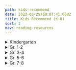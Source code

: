 ```yaml
---
path: kids-recommend
date: 2023-03-29T18:07:41.008Z
title: Kids Recommend (K-8)
sort: 2
nav: reading-resources
---
```

<details>
<summary>
    Kindergarten
</summary>

Ahlberg, Allan  *Each Peach, Pear, Plum*

Anthony, Steve   *Please, Mr. Panda*

Bang, Molly    *When Sophie Gets Angry*

Barrett, Judi    *Cloudy with a Chance of Meatballs*

Bedard, Michael   *Sitting Ducks*

Brett, Jan    *Annie and the Wild Animals, Mossy,*

*The Three Snow Bears, Hedgie’s Surprise, The Hat,*

*The Mitten, Fritz and the Beautiful Horses,* and *Honey, Honey, Lion*

Brown, Margaret Wise   *Big Red Barn, The Moon Shines Down, The Sailor Dog, The Fish with Deep Sea Smile, The Bad Little Good Little Pig*, and *The Noon Balloon*

Carle, Eric    *The Mixed-Up Chameleon, The Secret Birthday Message, The Tiny Seed, The Very Hungry Caterpillar, The Very Busy Spider, The Greedy Python, Pancakes, Pancakes, The Very Quiet Cricket,* and *A House for Hermit Crab*

Carlson, Nancy  *A Visit to Grandma’s*

Crews, Donald    *School Bus, Ten Black Dots, Truck*, and any of his other titles

Cronin, Doreen    *Click, Clack, Moo … Cows That Type*, *Dooby Dooby Moo*, *Click, Clack, Peep!*, *Smick!,* and *Giggle, Giggle, Quack*

Davis, Jacky and David Soman  *Ladybug Girl, Ladybug Girl and Bumblebee Boy*, and *Ladybug Girl Makes Friends*

De Beer, Hans    *Little Polar Bear*

Dewdney, Anna   *Llama Llama Red Pajama*

Eastman, P.D.   *Go, Dog, Go!*

Elhert, Lois    *Feathers for Lunch, Nuts to You, Pie in the Sky, Snowballs,* *Top Cat, Wag a Tail*, and *Waiting for Wings*

Emberley, Ed    *Go Away, Big Green Monster!*

Falconer, Ian    *Olivia*

Ferry, Beth and Tom Lichtenheld   *Stick and Stone*

Fleming, Denise    *Time to Sleep*

Fox, Mem    *Boo to a Goose, Feathers and Fools, Harriet, You Drive Me Wild,* *Hattie and the Fox, Koala Lou, The Magic Hat, Night Noises, Shoes from Grandpa, Time for Bed, Tough Boris, Guess Who, Waiting,* and *Wilfrid Gordon McDonald Partridge*

Gassman, Julie    *Do Not Bring Your Dragon to the Library*

Geist, Ken   *The Three Little Fish and the Big Bad Shark*

Gordon, David    *The Three Little Rigs*

Gormley, Greg    *Pick Me!*

Gustafson, Scott  *Alphabet Soup* and *A Feast of Letters*

Henkes, Kevin    *Chester’s Way, Chrysanthemum, Julius, the Baby of the World, Lilly and the Purple Plastic Purse, Lilly’s Big Day, Lilly’s Chocolate Heart, Owen, Sheila Rae’s Peppermint Stick, A Weekend with Wendell, Waiting, Penny and Her Marble*, and *Wemberly Worried*

Hughes, Shirley    *Alfie Gets In First, Alfie Wins a Prize, Angel Mae, Dogger, Alfie and the Big Boys, Alfie’s Weather, Alfie and the Birthday Surprise, Annie Rose is My Little Sister, Olly and Me,* and *Sally’s Secret*

Hutchins, Pat     *Good Night Owl*

Johnson, Crockett    *Harold and the Purple Crayon*

Joyce, William     *George Shrinks*

Kline, Suzy    *Oops!*

Knudsen, Michelle    *Library Lion*

Lester, Helen   *A Porcupine Named Fluffy*

Lies, Brian    *Bats at the Beach and Bats at the Library*

Lionni, Leo    *Alexander and the Wind-Up Mouse, The Alphabet Tree, An Extraordinary Egg, Fish Is Fish, Inch by Inch, It’s Mine, Little Blue and Little Yellow, Six Crows, Tico and the Golden Wings, Geraldine and the Music Mouse,* and *Tillie and the Wall*

Lobel, Arnold    *The Frog and Toad* books, *Mouse Soup,* and *Mouse Tales*

Long, Melinda    *How I Became a Pirate*

Marshall, Janet    *Look Once, Look Twice*

Martin, Bill, Jr.    *Chicka-Chicka Boom-Boom*

McAllister, Angela    *The Tortoise and the Hare*

McGuirk, Leslie  *if rocks could sing, a discovered alphabet*

McPhail, David    *Edward and the Pirates*

Meyer, Mercer    *I’m a Little Sick*

Miller, Pat Zietlow    *Sophie’s Squash and Sophie’s Squash Goes to School*

Moret, Brigette Frey   *The Bear’s Christmas*

Moseley, Keith    *Where’s the Dinosaur?*

Muntean, Michaela    *Do Not Open This Book*

Myller, Rolf    *How Big Is a Foot?*

Numeroff, Laura Joffe  *If You Give a Mouse a Cookie, If You Give a Pig a Party, If You Give a Dog a Doughnut, If You Give a Cat a Cupcake,* and *If You Give a Pig a Pancake*

O’Connor, Jane   *Fancy Nancy at the Museum*

Oliver, Carmen   *Bears Make the Best Reading Buddies*

Olson, Mary W.   *Nice Try, Tooth Fairy*

Parsley, Elise  *If You Ever Want to Bring an Alligator to School, Don’t!*

Pelham, David    *A Is for Animals*

Penn, Audrey    *The Kissing Hand*

Pinkney, Jerry    *The Lion and the Mouse*

Plourde, Lynn   *Moose, of Course!, Dino Pets, Dino Pets Go to School,* and *The Dump Man’s Treasures*

Portis, Antoinette    *Kindergarten Diary*

Rawlinson, Julia   *Fletcher and the Falling Leaves*

Rubin, Adam   *Dragons Love Tacos*

Saltzberg, Barney  *Beautiful Oops!*

Sarcone-Roach, Julia  *The Bear Ate Your Sandwich*

Sendak, Maurice   *Where the Wild Things Are*

Shannon, David   *Alice the Fairy, David Gets in Trouble, No, David,* and *Too Many Toys*

Sis, Peter  *Ice Cream Summer*

Slate, Joseph    *Miss Bindergarten Gets Ready for Kindergarten*

Spires, Ashley  *The Most Magnificent Thing*

Stevens, Janet    *Tops and Bottoms*

Tullet, Herve   *Press Here*

Van Dusen, Chris    *If I Built a House, The Circus Ship,* and *A Camping Spree with Mr. Magee*

Van Laan, Nancy   *When Winter Comes*

Wells, Rosemary    *Max’s Chocolate Chicken, Max’s Dragon Shirt, Bunny Cakes, Fritz and the Mess Fairy, Yoko, Bunny Money, McDuff Goes to School,* and *Rachel Field’s Hitty, Her First Hundred Years*

Willems, Mo    *Don’t Let the Pigeon Drive the Bus, Don’t Let the Pigeon Stay Up Late, The Pigeon Finds a Hot Dog, The Pigeon Wants a Puppy, Today I Will Fly,  I’m a Frog, I Broke My Trunk, My Friend Is Sad, Watch Me Throw the Ball, A Big Guy Took My Ball, Let’s Go for a Drive, Waiting Is Not Easy, The Thank You Book,* and *My New Friend Is So Fun*

Wood, Audrey    *Alphabet Mystery, King Bidgood’s in the Bathtub, Elbert’s Bad Word, The Little Mouse, the Red, Ripe Strawberry, and the Big, Hungry Bear, The Napping House, Jubal’s Wish, Heckedey Peg, The Scaredy Cats, Silly Sally, Weird Parents, Alphabet Adventure, Sweet Dream Pie, Twenty-Four Robbers* and *Tooth Fairy*

Yamada, Kobi  *What Do You Do with an Idea?*

Yolen, Jane  *Owl Moon and How Do Dinosaurs Go to School?*

Yum, Hyewon  *Mom! It’s My 1st Day of Kindergarten*

</details>

<details>
<summary>
Gr. 1-2
</summary>

Abbott, Tony    *The Secrets of Droon* books

Applegate, Katherine    *Crenshaw*

Bang-Campbell, Monika    *Little Rat Rides, Little Rat Makes Music,* and *Little Rat Sets Sail*

Barrows, Annie    The *Ivy and Bean* series

Bentley, Sue The *Magic Kitten* series

Berenstain, Jan and Stan    *The Berenstain Bears* series

Bridwell, Norman The *Clifford* series

Brown, Peter    *The Curious Garden* and *The Wild Robot*

Burton, Virginia    *The Little House* and *Mike Mulligan and His Steam Shovel*

Charlip, Remy    *Fortunately*

Cleary, Beverly    *Ralph S. Mouse, Ramona’s World, Runaway Ralph, Henry Huggins, Henry and Ribsy, Henry and the Paper Route,* and *Henry and the Clubhouse*

Dahl, Roald    *Giraffe, Pelly, and Me; The BFG;*

*Fantastic Mr. Fox;* and *The Enormous Crocodile*

Daywalt, Drew    *The Day the Crayons Quit*

Dean, James   The *Pete the Cat* series

De Paola, Tomie    *The Legend of the Bluebonnet, The Knight and the Dragon, Strega Nona, The Art Lesson,* and *Pancakes for Breakfast*

Doyle, Roddy    *The Meanwhile Adventures and Rover Saves Christmas*

Dyckman, Ame   *Horrible Bear!*

Floca, Brian   *Locomotive*

Gibbons, Gail    *Frogs* and her other nonfiction books

Gidwitz, Adam   *Tales of Dark and Grim* series

Griffiths, Andy   *The 13-Story Treehouse* (The Treehouse books)

Henkes, Kevin *The Penny* series, *A Good Day, Lily’s Purple Plastic Purse, Lily’s Big Dog, Owen, Waiting, Weekend with Wendell,* and *Kitten’s First Full Moon*

Howe, James The *Pinky and Rex* books

Hunter, Erin   *Warriors*

Jeffers, Oliver    *The Great Paper Caper, How to Catch a Star, The Book Eating Boy, Lost and Found, The Heart and the Bottle,* and *The Way Back Home*

Johnson, Crockett    *Harold and the Purple Crayon*

Kessler, Ethel   *Is There a Horse in Your House?*

Kimmel, Eric    *Seven at One Blow*

Kimpton, Diana    *The Pony-Crazed Princess* series

King-Smith, Dick    *Martin’s Mice, A Mouse Called Wolf,* and *The Mouse Family Robinson*

The Kingfisher Treasuries: The Kingfisher Treasury of Dragon Stories, the Kingfisher Treasury of Pet Stories, the Kingfisher Treasury of Pirate Stories, the Kingfisher Treasury of Funny Stories, the Kingfisher Treasury of Animal Stories, the Kingfisher Treasury of Spooky Stories, the Kingfisher Treasury of Ghost Stories, the Kingfisher Treasury of Princess Stories, the Kingfisher Treasury of Stories for Seven-Year-Olds, the Kingfisher Treasury of Stories for Eight-Year-Olds, and the Kingfisher Treasury of Ballet Stories

Krauss, Ruth    *The Carrot Seed*

Krulik, Nancy The *Magic Bone* series

Litchfield, David   *The Bear and the Piano*

Lionni, Leo    *The Greentail Mouse, Mr. McMouse, On the Beach There Are Many Pebbles, Flea Story, An Extraordinary Egg, Frederick,* and *It’s Mine!*

Lobel, Arnold    The *Frog and Toad* books, *Mouse Soup, Mouse Tales, Small Pig, Uncle Elephant, Fables*, and *Grasshopper on the Road*

Marshall, Edward    *Four by the Shore* and *Three by the Sea*

Marshall, Edward and James    The *Fox* books: *Fox on Stage, Fox All Week, Fox Outfoxed,* and *Fox in Love*

Mayer, Mercer   *Little Monster* series

McCloskey, Robert    *Blueberries for Sal, Make Way for Ducklings, One Morning in Maine,* and *Time of Wonder*

McDonald, Megan    The *Judy Moody and Stink* series

McMullan, Kate   *Fluffy Goes to School*

Miles, Ellen    The *Puppy Place* series

Miller, Sara Swan   *Three Stories You Can Read to Your Cat, Three Stories You Can Read to Your Dog,* and *Three Stories You Can Read to Your Teddy Bear*

Numeroff, Laura   *Jelly Bean’s Big Dance*

Osborne, Mary Pope    The *Magic Tree House* books

Parish, Peggy    The *Amelia Bedelia* books

Portis, Antoinette    *Not a Stick, Not a Box* and *A Penguin Story*

Provensen, Alice and Martin    *A Book of Seasons, Our Animal Friends at Maple Hill Farm* and *The Year at Maple Hill Farm*

Rey, H.A.   The *Curious George* series

Roy, Ron    *A-Z Mysteries* series

Rylant, Cynthia    *Cat Heaven, Dog Heaven, Gooseberry Park, The Mr. Putter and Tabby* series, the *Henry and Mudge* series, and the *Poppleton* series

Santat, Dan   *Are We There Yet?*

Seeger, Laura Vaccaro   *First the Egg*

Silverman, Erica    *Cowgirl Kate and Cocoa* series

Smiley, Jane   *Twenty Yawns*

Smith, Dick-King   *Sophie’s Lucky, A Mouse Called Wolf,* and *Martin’s Mice*

Spires, Ashley   The *Binky* series (graphic novels)

Steig, William    *Amos and Boris, Sylvester and the Magic Pebble, Dr. DeSoto,* and *Spinky Sulks*

Stevenson, James    *The Castaway, Quick, Turn the Page, Rolling Rose, Brrr!, Don’t Make Me Laugh, Fast Friends,* and *Worse than Willy*

Stilton, Geronimo    The *Geronimo Stilton* series

Strauss, Linda Leopold    *A Fairy Called Hilary*

Taback, Simms   *Joseph Had a Little Overcoat*

The Usborne collection of fairy tales, folk tales, fiction, and nonfiction

Wallace, Bill   *The Flying Flea, Callie, and Me*

Watson, Tom   The *Stick Dog* series

White, E.B.    *Charlotte’s Web, Stuart Little* and *The Trumpet of the Swan*

Wilkinson, Carole   The *Dragon Keeper* series

Willems, Mo    The *Pigeon* books, the *Elephant and Piggie* series, *The Story of Diva and Flea,* and *Goldilocks and the Three Dinosaurs*

Wilson, Karma    *Bear Snores On* and the rest of the Bear books

</details>

<details>
<summary>
Gr. 3-4 
</summary>

Appelt, Kathi    *The True Blue Scouts of Sugar Man Swamp*

Applegate, Katherine  *The One and Only Ivan and Crenshaw*

Armstrong, K.L. and M.A. Marr   *The Blackwell Pages* series

Avi    *The End of the Beginning, Ereth’s Birthday, The Good Dog,* and the *Poppy* series

Banerjee, Anjali     *Seaglass Summer*

Barrows, Annie    *The Magic Half*

Barry, Dave    The *Peter and the Starcatchers* series and *Science Fair*

Blume, Judy    *Tales of a Fourth Grade Nothing, Otherwise Known as Sheila the Great, Superfudge, Fudge-a-mania,* and *Double Fudge*

Bode, N.E.    *The Anybodies* series

Buckley, Michael    The *N.E.R.D.S.* series and the *Sisters Grimm* series

Byars, Betsy    *My Dog, My Hero*

Cameron, Bruce    *A Dog’s Purpose Puppy Tales: Molly’s Story, Ellie’s Story, Max’s Story,* etc.

Colfer, Chris    *The Land of Stories*

Cowell, Cressida    The *How to Train Your Dragon* series

Creech, Sharon    Hate That Cat, Love That Dog, Granny Torelli Makes Soup, and Pleasing the Ghost

Dahl, Roald    *George’s Marvelous Medicine, The Witches, The Twits, Esio Trot,* and *Charlie and the Chocolate Factory*

Delaney, Joseph    *The Last Apprentice* series

Di Camillo, Kate    *Because of Winn-Dixie, The Miraculous Journey of Edward Tulane,* and *The Tale of Despereaux*

Doyle, Roddy    *The Giggler Treatment, The Meanwhile Adventures*

Dunmore, Helen    *Ingo*

Durst, Sarah    *The Girl Who Could Not Dream*

Erdrich, Louise  *The Birchbark House*

Epstein, Adam Jay    *The Familiars* series

Estes, Eleanor    *Ginger Pye* and *Pinky Pye*

Flanagan, John    The *Ranger’s Apprentice* series

Forester, Victoria    *The Girl Who Could Fly*

George, Jean Craighead    *My Side of the Mountain, Frightful’s Mountain, On the Far Side of the Mountain,* and *There’s an Owl in the Shower* 

Grabenstein, Chris   *Escape from Mr. Lemoncello’s Library, Mr. Lemoncello’s Library Olympics,* and *The Island of Dr. Libris*

Griffiths, Andy    The *Treehouse* series

Gutman, Dan    *The Genius Files* series

Henkes, Kevin    *Junonia*

Herlong, M.H.    *Buddy*

Hiaasen, Carl    *Flush, Hoot,* and *Scat*

Howe, James    The *Bunnicula* series

Hunt, Lynda Mullaly    *Fish in a Tree*

Jacobson, Jennifer Richard    *Truly Winnie*

Jameson, Victoria *Roller Girl*

Jenkins, Emily    *Toys Go Out* and *Toy Dance Party*

Jennings, Patrick The *Guinea Dog* series

Kelly, Lynne    *Chained*

Kessler, Liz    *The Tail of Emily Windsnap* series

Kibuishi, Kazu *Amulet* series

Kinney, Jeff   *The Diary of a Wimpy Kid* series

Korman, Gordon  *Swindle, Zoobreak,* and *Framed*

Law, Ingrid    *Savvy*

Lin, Grace    *Where the Mountain Meets the Moon, Year of the Dog, Year of the Rat, Starry River of the Sky,* and *Dumpling Days*

Lord, Cynthia    *Rules, A Handful of Stars, Touchblue,* and *Half a Chance*

Lubar, David    *Road Weenies, Lawn Weenies, Campfire Weenies,* etc.

Maguire, Gregory    *Leaping Beauty*

Martin, Ann M.    *The Baby-Sitters Club* graphic novels

Mass, Wendy    *The Candymakers*

McDonald, Megan    *The Sisters Club, Rule of Three,* and *Cloudy with a Chance of Boys*

Messenger, Shannon   *Keeper of the Lost Cities*

Mills, Claudia    *7 x 9 = Trouble*

Mlynowski, Sarah    The *Whatever After* series

Mull, Brandon    The *Fablehaven* series, the *Beyonders* series, and *The Candy Shop War*

Myracle, Lauren    *Ten* and *Eleven*

O’Connor, Barbara    *Wish*

Palacio, R.J.   *Wonder* and *Auggie and Me*

Parr, Maria   *Adventures with Waffles*

Patterson, James        The *Treasure Hunters* series

Paulsen, Gary    *Hatchet, The River, Dogsong,* and *Hatchet Winter*

Paver, Michelle    *Wolf Brother, Spirit Walker,* and the rest of the *Chronicle of Ancient Darkness*

Perkins, Linda Rae   *Nuts to You*

Rhodes, Jewel Parker   *Sugar*

Riordan, Rick The *Percy Jackson* series, the *Kane Chronicles* series, the *Heroes of Olympus* series, and the *Magnus Chase* series

Rowling, J.K. The *Harry Potter* series

Sachar, Louis    *Holes*

Sage, Angie    *Flyte, Magyk,* and *Physik*

Selznick, Brian    *The Invention of Hugo Cabret*

Smith, Jeff   The *Bone* series

Snicket, Lemony *A Series of Unfortunate Events* series

Soup, Dr. Cuthbert    *A Whole Nother Story, Another Whole Nother Story*, and *No Other Story*

Stewart, Trenton Lee    *The Mysterious Benedict Society* series

Stone, Jeff    *The Five Ancestors* series

Telgemeier, Raina    *Smile, Sisters, Ghosts,* and *Baby-sitters Club*

Voigt, Cynthia    *Angus and Sadie*

Wallace, Bill    *Snot Stew* and *Furball, Puppy, and Me*

West, Jacqueline    *The Books of Elsewhere* series

Wilder, Laura Ingalls The *Little House* series

</details>

<details>
<summary>
Gr. 5-6 
</summary>

Abel-Fattah, Randa    *Does My Head Look Big In This?*

Alexander, Kwame  *Booked, Crossover,* and *Rebound*

Almond, David    *The Savage*

Alphin, Elaine    *The Perfect Shot* [(review)](http://c-t-l.org/bookblog/?p=259)

Anderson, John    *Sidekicked*

Anderson, M.T.    *Octavian Nothing*

Applegate, Katherine    *Wishtree*

Armstrong, K.L.  *Loki’s Wolves* and *Odin’s Ravens*

Bacigalupi, Paolo    *Ship Breaker*

Bagieu, Penelope    *Brazen*

Banks, Angelica   *Finding Serendipity*

Barrows, Annie    *The Magic Half*

Bartoletti, Susan   *Typhoid Mary* and *The Boy Who Dared*

Bascomb, Neal    *The Nazi Hunters*

Baskin, Nora Raleigh    *Almost Home, Nine, Ten, and Every Girl Except Me, Anything But Typical* and *The Summer Before Boys*

Bauer, Joan    *Almost Home* and *Close to Famous*

Bell, Cece   *El Deafo*

Benjamin, Ali   *The Thing About Jellyfish* and *The Next Great Paulie Fink*

Bertman, Jennifer   *Book Scavenger*

Bigalow, Lisa Jenn    *Drum Roll, Please*

Black, Holly    *Darkest Part of the Forest*

Bowler, Tim     *Storm Catchers* [(review)](http://c-t-l.org/bookblog/?p=493)

Bowman, Erin    *Contagion*

Boyne, John     *The Boy in the Striped Pajamas* and *The Boy on Top of the Mountain*

Bradbury, Jennifer     *Shift* and *A Moment Comes*

Bradley, Kimberly   *The War that Saved My Life* series

Brashares, Ann *The Sisterhood of the Traveling Pants* series

Bryant, Jen    *Pieces of Georgia*

Burg, Ann E.     *All the Broken Pieces*

Buyea, Rob    *Because of Mr. Terupt* series and the *Perfect Score* series

Carey, Janet Lee    *Dragon’s Keep* and *The Beast of Noor*

Carman, Patrick    *Floors*

Chabon, Michael     *Summerland*

Chainani, Soman    *The School for Good and Evil* series

Charbonneau, Joelle    *The Testing* and *Need*

Chima, Cinda Williams    *The Warrior Heir* trilogy

Choldenko, Gennifer    *If a Tree Falls at Lunch Period*

Cody, Matthew    *Powerless, Super,* and *Will in Scarlet*

Colfer, Chris    *Land of Stories*

Collins, Suzanne    *The Hunger Games* series [(review of the first book)](http://c-t-l.org/bookblog/?p=502)

Condie, Ally    The *Matched* series

Connor, Leslie    *Waiting for Normal*

Cuevas, Michelle   *Confessions of an Imaginary Friend*

Dashner, James    *The Maze Runner* trilogy and *Eye of Minds*

Dessen, Sarah    *Keeping the Moon, The Truth About Forever, Along for the Ride*

Doctorow, Cory    *Little Brother* and *For the Win*

Draper, Sharon    *Copper Sun* and *Out of My Mind*

Emerson, Kevin *Last Day on Mars* series

Engle, Margarita    *Hurricane Dancers* and *The Surrender Tree*

Erskine, Kathryn    *Mockingbird*

Evans, Richard Paul The *Michael Vey* series

Farmer, Nancy    *House of the Scorpion* [(review)](http://c-t-l.org/bookblog/?p=418)

Fisher, Catherine    The *Incarceron* series

Fitzpatrick, Becca    *Crescendo* and *Hush, Hush*

Flood, Nancy Bo    *Warriors in the Crossfire* and *No-Name Baby*

Forman, Mark    *Slathbog’s Gold*

Friend, Natasha    *Bounce* and *Perfect*

Fukuda, Andrew Xia    *Crossing and the Hunt* series

Fukui, Isamu    The *Truancy* books

Gaiman, Neil    *The Graveyard Book*, *Coraline*, and *Neverwhere*

Gemeinhart, Dan    *The Honest Truth*, and *The Remarkable Journey of Coyote Sunrise*

Gino, Alex   *George*

Gleitzman, Morris    The *Once* series

Golden, Christopher    *Last Breath* and *Body Bags*

Gonzalez, Julie    *Imaginary Enemy*

Grabenstein, Chris    *Escape from Mr. Lemoncello’s Library* and *The Island of Dr. Libris*

Graff, Lisa    *Far Away*, *Lost in the Sun*, *The Thing About Georgie*, *A Tangle of Knots*, and *Double Dog Dare*

Grant, Michael    The *Gone* series

Gratz, Allan    *Prisoner B-3087, Grenade, Ban This Book, Project-1065, Refugee, Samurai Shortstop, Brooklyn Nine,* and *Code of Honor*

Greitens, Eric  *The Warrior’s Heart*

Griffin, Paul    *The Orange Houses, Burning Blue,* and *Ten Mile River*

Han, Jenny    *Shug*

Hannigan, Katherine  *  Ida B.*

Harrington, Karen    *Sure Signs of Crazy*

Hautman, Pete    *Blank Confession, Rash, Invisible,* and *Godless*

Haworth, Danette    *A Whole Lot of Lucky*

Herlong, M.H.    *The Great Wide Sea*

Hiassen, Carl    *Flush* and *Hoot*

Hicks, Faith Erin    *Friends with Boys*

Higson, Charlie    *Silverfin,* *The Dead*, and *The Enemy* series

Hillenbrand, Laura   *Unbroken*

Holm, Jennifer   *Sunny Side Up* and *The Fourteenth Goldfish*

Holzier, Tracy   *Secret Hum of a Daisy*

Horowitz, Anthony    The Alex Rider series: *Stormbreaker, Point Blank,* etc.

Howe, James    *The Misfits, Totally Joe, 13: Thirteen Stories*, and *Addie on the Inside*

Hunt, Linda Mullaly    *Fish in a Tree, One for the Murphys,* and *Shouting at the Rain*

Jinks, Catherine    *Evil Genius* and *How to Catch a Bogle*

Johnson, Varian  *The Parker Inheritance*

Kamkwamba, William and Mealer, Bryan    *The Boy Who Harnessed the Wind*

Kent, Rose    *Kimchi and Calamari* and *Rocky Road*

Kessler, Liz    *The Tail of Emily Windsnap*

Klages, Ellen    *The Green Glass Sea, Out of Left Field,* and *Wicked Wonders*

Kluger, Steve   *My Most Excellent Year*

Korman, Gordon    *Born to Rock, Schooled, Pop, Swindle, Whatshisface, Ungifted, Slacker, Restart, Unteachable, Son of the Mob,* and the *Mastermind* series

LaFleur, Suzanne    *Love, Aubrey,* and *Eight Keys*

Lai, Thanhha    *Inside Out* and *Back Again*

Lake, Nick    *Hostage Three*

Larbalestier, Justine    *How to Ditch Your Fairy*

Levine, Kristin    *The Lions of Little Rock* and *Jigsaw Jungle*

Lin, Grace    *Where the Mountain Meets the Moon*

Lloyd, Natalie    *Snicker of Magic*

Lockhart, E.    *The Disreputable History of Frankie Landau Banks*

Lord, Cynthia    *Handful of Stars, Half a Chance, Rules* and *Touch Blue*

Lore, Pittacus    The *I Am Number Four* series

Lorentz, Dayna    *No Safety in Numbers*

Lowry, Lois    *The Giver, Gathering Blue, Messenger, Number the Stars* and *The Silent Boy*

Lu, Marie    The *Legend* series and the *Warcross* series

Lubar, David    *Sleeping Freshmen Never Lie*

MacHale, D.J. The *Sylo* series

Magnim, Joyce    *Jellybean Summer*

Magoon, Kekla    *Shadows of Sherwood* and *The Rock and the River* [(review)](http://c-t-l.org/bookblog/?p=532)

Mass, Wendy    *Jeremy Fink and the Meaning of Life, A Mango-Shaped Space* [(review)](http://c-t-l.org/bookblog/?p=337), *Finally, 11 Birthdays, Candymaker, Leap Day, Heaven’s A Lot Like the Mall, The Lost Present,* and *13 Gifts*

Mayo, *Simon The Itch* series

McCormick, Patricia    *Never Fall Down*

McNaulty, Stacy    *Miscalculations of Lightning Girl*

McNeil, Gretchen    *Ten*

Messenger, Shannon    *The Keeper of the Lost Cities* series

Messner, Kate    *Breakout, All the Answers, Capture the Flag, Hide and Seek, Seventh Wish,* and *Manhunt*

Meyer, Marissa    *Cinder* and the rest of the *Lunar Chronicles*, the *Renegades* series

Morpurgo, Michael    *War Horse*

Mosier, Paul    *Train I Ride*

Muchamore, Robert    The *Cherub* series

Mull, Brandon    The *Fablehaven* series and the *Beyonders* series

Mulligan, Andy    *Trash*

Myers, Walter Dean    *Autobiography of My Dead Brother, Fallen Angels, Hoops, Game, Monster, Sunrise Over Falluja, Dope Sick,* and *Shooter*

Myracle, Lauren    *Ten, Eleven, Twelve,* and *Thirteen*

Ness, Patrick    *The Chaos Walking series, Birthmarked, More Than This*, and *Monster Calls*

Nicholls, Sally  *Ways to Live Forever*

Nielson, Jennifer  *A Night Divided, Resistance, False Prince*, and *Mark of the Thief*

Nolan, Han    *Crazy*

Oppel, Kenneth  *Half Brother*

Padian, Maria    *Brett McCarthy: Work in Progress*

Palacio, R.J.    *Wonder* and *Auggie and Me*

Park, Linda Sue    *A Long Walk to Water*

Patterson, James    *Maximum Ride: The Angel Experiment, Maximum Ride: School’s Out Forever, and Maximum Ride: Saving the World and Other Extreme Sports, Crazy House,* and *The Treasure Hunters* series

Patterson, Katherine    *Bread and Roses Too*

Paulson, Gary The *Hatchet* series, *Lawn Boy,* and *Wood’s Runner*

Paver, Michelle    *Wolf Brother, Spirit Walker,* and the rest of the *Chronicles of Ancient Darkness* series

Peet, Mal    *Keeper* and *Tamar*

Pfeffer, Susan    *Life as We Knew It*

Preus, Margi    *Heart of a Samurai, West of the Moon,* and *Shadow of the Mountain*

Price, Lissa    *Starters*

Pullman, Philip    *His Dark Materials* trilogy

Pyron, Bobbie  *Lucky Strike*

Quick, Matthew    *Boy 21*

Reintgen, Scott    *Nyxia*

Resau, Laura    *Red Glass* and *The Queen of Water*

Rex, Adam    *The True Meaning of Smekday* [(review)](http://c-t-l.org/bookblog/?p=173)  

Reynolds, Jason  The *Ghost* series, *As Brave As You*, and *Miles Morales*

Riordan, Rick    *The Lightning Thief, Sea of Monsters, Titan’s Curse, The Lost Hero, The Son of Neptune, The Mark of Athena, The Kane Chronicles, Magnus Chase,* and the *Percy Jackson* series

Rocklin, Joanne    *One Day and One Amazing Morning on Orange Street*

Rosoff, Meg    *Picture Me Gone* and *There Is No Dog*

Roth, Veronica   The *Divergent* series

Rowling, J.K.   * Harry Potter and the Sorcerer’s Stone, Harry Potter and the Chamber of Secrets, Harry Potter and the Prisoner of Azkaban,* etc.

Rupp, Rebecca    *After Eli*

Rutkoski, Marie    *Cabinet of Wonders*

Sachar, Louis   *Fuzzy Mud* and *Holes*

Schmatz, Pat    *Bluefish*

Schmidt, Gary    *The Wednesday Wars, Orbiting Jupiter, OK for Now, Trouble,* and *Pay Attention Carter Jones*

Schrefer, Eliot    *Endangered*

Scott, Michael    *The Secrets of the Immortal Nicholas Flamel* series

Selznick, Brian    T*he Invention of Hugo Cabret, The Marvels,* and *Wonderstruck*

Sepetys, Ruta    *Between Shades of Gray*

Shull, Meagan  *The Swap*

Shusterman, Neal    *The Schwaa was Here, Antsy Does Time, Unwind, Full Tilt, Everlost*

Sloan, Holly Goldberg    *Counting by 7s*

Smiley, Jane    *A Good Horse*

Snyder, Laurel   *Orphan Island*

Sonnenblick, Jordan    *Drums, Girls, and Dangerous Pie, Notes from the Midnight Driver, Zen and the Art of Faking It,* and *After Ever After*

Spinelli, Jerry    *Crash, Milkweed, Stargirl, Smiles to Go, Wringer, Maniac, Jake and Lilly,* and *Milkweed*

Standiford, Natalie    *Secret Tree* and *The Only Girl in School*

Starmer, Aaron   *The Riverman* and *The Whisper*

Stead, Rebecca   *Goodbye Stranger, Bob, Liar and Spy,* and *When You Reach Me*

Tanner, Lian    The *Icebreaker* series

Tarshis, Lauren    *Emma-Jean Lazarus Fell Out of a Tree*

Telgemeier, Raina    *Smile* and *Drama*

Tolkein, J.R.R.   *The Lord of the Rings* series

Vail, Rachel    *Ever After* and *Well That Was Awkward*

Van Draanen, Wendelin    *Flipped* and *The Running Dream*

Velde, Vivian Vande    *Stolen*

Vrabel, Beth  *Pack of Dorks*

Walters, Eric *The Rule of Three*

Wein, Elizabeth    *Code Name Verity*

Wells, Robison    *Variant* and *Feedback*

Wenxuan, Coa    *Bronze and Sunflower*

Westerfeld, Scott    *Leviathan* [(review)](http://c-t-l.org/bookblog/?p=482), *Behemoth*, and *Goliath*

Woodson, Jacqueline   *Feathers* and *Brown Girl Dreaming*

Wright, Bil    *Putting Makeup on the Fat Boy*

Yancey, Rick    *The Extraordinary Adventures of Alfred Kropp* and *The Monstrumologist*

Yang, Gene    *American-Born Chinese* and *Level Up*

Yoon, Nicola  *Everything, Everything*

Yousafzai, Malala    *I Am Malala*

Zeigler, Jennifer  *How Not to Be Popular*

Zevin, Gabrielle    *Elsewhere*

Zusak, Markus    *The Book Thief*

</details>

<details>

<summary>
Gr. 7-8 
</summary>

Acevedo, Elizabeth    *The Poet X, Clap When You Land* and *With the Fire on High*

Adams, Douglas    *The Hitchhiker’s Guide to the Galaxy* series

Adieh, Renee    *The Wrath and the Dawn* and *The Rose and the Dagger*

Adiga, Aravind    *The White Tiger* [(review)](http://c-t-l.org/bookblog/?p=62)

Albert, Melissa   *The Hazel Wood*

Albertalli, Becky    *Simon vs. the Homo Sapien Agenda, Leah on the Offbeat*

Albertalli, Becky and Adam Silvera    *What If It’s Us*

Alexander, Kwame   *Crossover* and *Booked*

Alexie, Sherman    *The Absolutely True Diary of a Part-Time Indian*

Alifirenka, Caitlin and Martin Ganda   *I Will Always Write Back*

Anderson, Laurie Halse   *Speak, Prom* and *The Impossible Knife of Memory*

Anderson, M.T.    *Feed, The Game of Sunken Places,* and *Thirsty*

Andrews, Jesse    *Me and Earl and the Dying Girl*

Atkinson, Kate    *Life After Life* and *Behind the Scenes at the Museum*

Atwood, Margaret    *The Handmaid’s Tale*

Austen, Jane    *Emma* and *Pride and Prejudice*

Aveyard, Victoria   *Red Queen* and *Glass Sword*

Bacigalupi, Paolo    *Ship Breaker* and *The Drowned Cities*

Banks, Russell    *Rule of the Bone*

Bauby, Jean-Dominique    *The Diving Bell and the Butterfly*

Beah, Ishmael    *A Long Way Gone*

Benioff, David    *City of Thieves*

Bick, Ilsa    *Ashes*

Bingham, Kelly    *Shark Girl*

Bissinger, H.G.    *Friday Night Lights*

Bowden, Mark    *Black Hawk Down*

Bowman, Erin   *Vengeance Road*

Bracken, Alexandra   *Passenger* and *Wayfarer*

Bradbury, Ray    *Fahrenheit 451*

Bray, Libba    *Beauty Queens, Going Bovine,* and *The Diviners*

Brontë, Charlotte    *Jane Eyre*

Brown, Christy    *My Left Foot*

Brown, Dan    *The Da Vinci Code* and *Angels and Demons*

Brown, Daniel James    *The Boys on the Boat*

Bryant, Jen    *Pieces of Georgia*

Bryson, Bill    *A Walk in the Woods*

Buckhanon, Kalisha    *Upstate*

Burgess, Anthony    *A Clockwork Orange*

Cabot, Meg    *All-American Girl, Avalon High* and *The Princess Diaries* series

Caletti, Deb    *The Nature of Jade, Wild Roses, The Six Rules of Maybe*, and *Honey, Baby, Sweetheart*

Card, Orson Scott    The *Ender* series [(review of Ender’s Game)](http://c-t-l.org/bookblog/?p=940) and *Pathfinder*

Carreyrou, John    *Bad Blood*

Cass, Kiera   *The Selection* series and *The Siren*

Cavallaro, Brittany    *A Study in Charlotte* and *The Last of August*

Chabon, Michael    *The Adventures of Kavalier and Clay* and *The Yiddish Policemen’s Union*

Chandler, Kristen    *Wolves, Boys, and Other Things That Might Kill Me*

Chbosky, Stephen    *The Perks of Being a Wallflower*

Christie, Agatha    *And Then There Were None, Murder on the Orient Express*

Cisneros, Sandra    *The House on Mango Street*

Cline, Eric    *Ready Player One*

Cohen, Joshua    *Leverage*

Cohn, Rachel and David Levithan    *Dash and Lily’s Book of Dares* and *Nick and Norah’s Infinite Playlist*

Collins, Suzanne    *The Hunger Games* [(review),](http://c-t-l.org/bookblog/?p=502) *Catching Fire,* and *Mockingjay*

Condie, Ally    *Matched* and *Crossed*

Cormier, Robert    *I Am the Cheese* and *The Chocolate War*

Coy, John    *Crackback* [(review)](http://c-t-l.org/bookblog/?p=392)

Creech, Sharon   *Love That Dog* and *Hate That Cat*

Crichton, Michael    *Sphere, Congo, Next, Jurassic Park, The Lost World, Airframe,* and *The Andromeda Strain*

Crowe, Chris    *Death Coming Up the Hill*

Crutcher, Chris    *Deadline, Running Loose* and *The Crazy Horse Electric Game*

D’Lacey, Chris    *The Fire Within*

Dashner, James    *The Maze Runner, The Scorch Trials, The Death Cure,* and *The Kill Order*

Deaver, Julie Reece    *The Night I Disappeared* and *Say Goodnight, Gracie* [(review)](http://c-t-l.org/bookblog/?p=212)

DePrince, Michaela  *Taking Flight*

Dessen, Sarah    *Dreamland, Just Listen, Keeping the Moon,* [(review)](http://c-t-l.org/bookblog/?p=921) *Someone Like You, This Lullaby, Lock and Key, The Truth about Forever, What Happened to Goodbye,* [(review)](http://c-t-l.org/bookblog/?p=918) and *The Moon and More*

Deuker, Carl    *Heart of a Champion, Night Hoops, Painting the Black, Gym Candy,* and *High Heat*

Diaz, Junot    *The Brief, Wondrous Life of Oscar Wao*

Doctorow, Cory    *Little Brother* [(review)](http://c-t-l.org/bookblog/?p=838) and *Homeland*

Doerr, Anthony    *All the Light We Cannot See*

Donnelly, Jennifer    *A Northern Light, Revolution,* and *These Shallow Graves*

Draper, Sharon    *The Battle of Jericho, Fire from the Rock, Copper Sun, Just Another Hero, Out of My Mind, November Blues,* and *Stella by Starlight*

Ducie, Joe   *The Rig* and *Crystal Force*

DuMaurier, Daphne    *Rebecca*

Eddings, David    The *Belgariad* series and the *Mallorean* series

Eggers, Dave    *A Heartbreaking Work of Staggering Genius,* [(review)](http://c-t-l.org/bookblog/?p=848) *Zeitoun, What Is the What,* and *The Circle* [(review)](http://c-t-l.org/bookblog/?p=911)

Erdrich, Louise    *The Round House*

Farmer, Nancy    *The House of the Scorpion* [(review)](http://c-t-l.org/bookblog/?p=63) and *The Sea of Trolls*

Finkel, Michael    *The Stranger in the Woods*

Fisher, Catherine    *Incarceron* and *Sapphique*

Fitzgerald, F. Scott   *The Great Gatsby*

Flack, Sophie    *Bunheads*

Flinn, Alex    *Breaking Point* and *Breathing Underwater*

Foer, Jonathan Safran    *Extremely Loud and Incredibly Close*

Forman, Gayle    *If I Stay, I Was Here, Just One Day,* and *Where She Went*

Frasier, Charles    *Cold Mountain*

Gaiman, Neil    *Interworld, Neverwhere, Stardust, American Gods,* and *Anansi Boys*

Galloway, Gregory    *As Simple as Snow* and *The 39 Deaths of Adam Strand*

Gier, Kerstin    *Ruby Red* and *Sapphire Blue*

Giles, Gail    *Playing in Traffic, Right Behind You,* and *Shattering Glass*

Golding, William    *Lord of the Flies* [(review)](http://c-t-l.org/bookblog/?p=74)

Goldman, William    *The Princess Bride*

Grant, Michael    *Gone*, [(review)](http://c-t-l.org/bookblog/?p=364) *Lies, Hunger, Plague,* and *Fear*

Gratz, Alan    *Refugee, Ground Zero* and *Projekt 1065*

Green, John    *An Abundance of Katherines, Looking for Alaska, Paper Towns, Turtles All the Way Down,* and *The Fault in Our Stars* [(review)](http://c-t-l.org/bookblog/?p=837)

Grover, Lorie Ann   *On Pointe*

Haddon, Mark    *The Curious Incident of the Dog in the Night-time*

Haig, Matt    *The Dead Father’s Club* [(review)](http://c-t-l.org/bookblog/?p=240)

Hamilton, Steve    *The Lock Artist*

Han, Jenny    *To All the Boys I’ve Loved Before, Shug, We’ll Always Have Summer, It’s Not Summer Without You, PS I Still Love You, Always and Forever, Lara Jean,* and *The Summer I Turned Pretty* [(latest review)](http://c-t-l.org/bookblog/?p=857)[(another review)](http://c-t-l.org/bookblog/?p=413)

Hand, Cynthia   *The Last Time We Say Goodbye*

Hand, Cynthia, Brodi Ashton, and Jodi Meadows   *My Lady Jane* and *My Plain Jane*

Harrington, Laura    *Alice Bliss*

Hautman, Pete    *All In, Godless, Hole in the Sky, The Big Crunch, Invisible, No Limit, Rash,* and *What Boys Really Want*

Heller, Joseph    *Catch-22*

Hemingway, Ernest    *The Old Man and the Sea, The Sun Also Rises,* and *For Whom the Bell Tolls*

Hickham, Jr., Homer    *October Sky*

Hijuelos, Oscar    *Dark Dude*

Hillenbrand, Laura    *Unbroken*

Hinton, S.E.    *The Outsiders*

Hitchcock, Bonnie-Sue    *The Smell of Other People’s Houses*

Homer     *The Iliad* and *The Odyssey*

Hoose, Phillip   *The Boys Who Challenged Hitler*

Hornby, Nick    *High Fidelity, About a Boy,* and *Slam*

Hosseini, Khaled    *The Kite Runner, A Thousand Splendid Suns,* and *And the Mountains Echoed*

Huxley, Aldous    *Brave New World*

Ishiguro, Kazuo    *Never Let Me Go*

Jinks, Catherine    *Evil Genius* and *Genius Squad*

Johnson, Angela    *The First Part Last*

Johnson, Maureen    *The Name of the Star, The Madness Underneath,* and *The Shadow Cabinet*

Kaling, Mindy    *Is Everyone Hanging Out Without Me?* and *Why Not Me?*

Kenneally, Miranda    *Breathe, Annie, Breathe*

Keplinger, Kody   *The Duff*

Kesey, Ken    *One Flew Over the Cuckoo’s Nest* [(review)](http://c-t-l.org/bookblog/?p=957)

Kiely, Brandon and Jason Reynolds   *All American Boys*

King, A.S.    *Please Ignore Vera Dietz, Dust of 100 Dogs, Everyone Sees the Ants,* and *Ask the Passengers*

King, Stephen    *11/22/63, Carrie, Pet Semetary, The Shining, Under the Dome, Christine, The Long Walk, The Girl Who Loved Tom Gordon,* and *The Stand*

Kingsolver, Barbara    *The Bean Trees* and *The Poisonwood Bible*

Klass, David    *Danger Zone, Dark Angel, Home of the Braves,* and *Stuck on Earth*

Koertge, Ron    *Shakespeare Bats Cleanup* and *The Brimstone Journals*

Korman, Gordon    *Born to Rock, No More Dead Dogs, Schooled, Son of the Mob, Son of the Mob: Hollywood Hustle,* and *Jake, Reinvented*

Krakauer, Jon    *Into Thin Air* and *Into the Wild*

Kretch, Bob    *Rebound* [(review)](http://c-t-l.org/bookblog/?p=70)

Latham, Jennifer   *Dreamland Burning*

Laure, Estelle   *This Raging Light*

Laybourne, Emmy    *Monument 14* [(review)](http://c-t-l.org/bookblog/?p=954), *Monument 14: Sky on Fire* [(review)](http://c-t-l.org/bookblog/?p=943), *Monument 14: Savage Drift*, and *Sweet*

Lee, Harper    *To Kill a Mockingbird*

Letts, Billie    *Where the Heart Is*

Levine, Kristin    T*he Lions of Little Rock*

Levithan, David    *Every Day* and *Another Day*

Lewis, John & Andrew Aydin  *March (1, 2, and 3)*

Lieb, Josh    *I Am a Genius of Unspeakable Evil and I Want To Be Your Class President* [(review)](http://c-t-l.org/bookblog/?p=407)

Lipsyte, Robert    *Center Field* and *Raiders’ Night* [(review)](http://c-t-l.org/bookblog/?p=328)

Lockhart, E.    *The Disreputable History of Frankie Landau-Banks* [(review)](http://c-t-l.org/bookblog/?p=79), *The Boyfriend List, We Were Liars*

Lu, Marie    *Legend, Prodigy, Champion, Warcross,* and *Wildcard*

Lubar, David    *Dunk, Hidden Talents* [(review)](http://c-t-l.org/bookblog/?p=167), *True Talents,* and *Sleeping Freshmen Never Lie*

Ludlum, Robert    *The Bourne Identity* and *The Bourne Supremacy*

Lyga, Barry    *I Hunt Killers, Game, Blood of My Blood*, and *Bang*

Lynch, Jim    *The Highest Tide*

Magoon, Kekla   How It Went Down

Marchetta, Melina    Jellicoe Road and Saving Francesca

Marino, Peter    Magic and Misery [(review)](http://c-t-l.org/bookblog/?p=78)

Marquhardt, Marie   The Radius of Us

Marsden, John    The Tomorrow series

Martel, Yann    Life of Pi

Martin, George R.R.    A Song of Ice and Fire series

Mass, Wendy    Heaven Looks a Lot Like the Mall, Jeremy Fink and the Meaning of Life, and A Mango-Shaped Space

Mastromonaco, Alyssa    Who Thought This Was a Good Idea?

Matson, Morgan    Amy and Roger’s Epic Detour, Since You’ve Been Gone, Save the Date, The Unexpected Everything, and Second Chance Summer

McCammon, Robert    Boy’s Life

McCarthy, Cormac    Blood Meridian, No Country for Old Men, The Road, and All the Pretty Horses

McManus, Karen    One of Us Is Lying and Two Can Keep a Secret

McNab, Andy    Traitor [(review)](http://c-t-l.org/bookblog/?p=295) and Payback

Melville, Herman    Moby Dick

Meyer, Marissa    Cinder, Scarlet, Cress, Winter, and Fairest

Mezrich, Ben    Bringing Down the House [(review)](http://c-t-l.org/bookblog/?p=858) and The Accidental Billionaires

Miller, Kirsten    How to Lead a Life of Crime

Monroe, Randall  What If?: Serious Scientific Answers to Absurd Hypothetical Questions

Moore, Perry    Hero

Morganstern, Erin    The Night Circus

Moriarty, Jaclyn    Feeling Sorry for Celia, The Murder of Bindy Mackenzie, The Spell Book of Listen Taylor, The Year of Secret Assignments, and The Ghosts of Ashbury High

Morpurgo, Michael    Private Peaceful and War Horse

Mosley, Walter    47

Moyes, Jojo   Me Before You

Mullin, Mike    Ashfall and Ashen Winter

Murray, Liz    Breaking Night

Myers, Walter Dean    Autobiography of My Dead Brother, Bad Boy, Fallen Angels, [(review)](http://c-t-l.org/bookblog/?p=903) Hoops, Monster, The Outside Shot, Shooter, Slam, and Game

Nakazawa, Kaji    Barefoot Gen, The Day After, and Life After the Bomb

Nancy, Ted L.    The Letters from a Nut series

Nelson, Jandy    The Sky Is Everywhere

Neruda, Pablo   Odes to Common Things

Ness, Patrick    The Ask and the Answer, Monsters of Men, The Knife of Never Letting Go, and More Than This

Nguyen, Bich Minh    Stealing Buddha’s Dinner

Nicholls, Stan    Orcs [(review)](http://c-t-l.org/bookblog/?p=211)

Nijkamp, Marieke   This Is Where It Ends

Noah, Trevor    Born a Crime

Nolan, Han    Pregnant Pause, If I Should Die Before I Wake [(review),](http://c-t-l.org/bookblog/?p=242) and A Summer of Kings

Northrop, Michael    Trapped

O’Brien, Tim    If I Die in a Combat Zone, Going After Cacciato, and The Things They Carried

Obama, Barack    Dreams from My Father

Obama, Michelle    Becoming

Ockler, Sarah    Twenty Boy Summer and Fixing Delilah

Oliver, Lauren    Before I Fall, Delirium, Pandemonium, and Requiem

Oppel, Kenneth    Airborn, Skybreaker, Half Brother, and Starclimber

Orwell, George    Animal Farm [(review)](http://c-t-l.org/bookblog/?p=864) and 1984

Osa, Nancy    Cuba 15

Padian, Maria   Out of Nowhere

Parrado, Nando    Miracle in the Andes

Patchett, Anne    Bel Canto

Patrick, Cat    Forgotten, Revived, and The Originals

Pearsall, Shelley   The Seventh Most Important Thing

Pearson, Mary    A Room on Lorelei Street, The Miles Between, The Adoration of Jenna Fox, and The Fox Inheritance

Peet, Mal    Life: An Exploded Diagram

Peterson, Margaret Haddix     Uprising

Petrucha, Stefan    Ripper

Pfeffer, Susan Beth    Life as We Knew It

Poe, Edgar Allen    Tales of Mystery and Terror

Preston, Douglas and Child, Lincoln    Relic [(review)](http://c-t-l.org/bookblog/?p=125), The Book of the Dead, Brimstone, and Dance of Death

Pullman, Phillip    The Dark Materials trilogy

Quick, Matthew    Boy 21

Ray, Michelle    Falling for Hamlet

Reichl, Ruth    Tender at the Bone

Reinhart, Dana    A Brief Chapter in My Impossible Life, How to Build a House, Things a Brother Knows, and Harmless

Remarque, Erich    All Quiet on the Western Front

Reynolds, Jason    Long Way Down, Look Both Ways, Ghost series

Rich, Simon    Ant Farm and Free Range Chickens

Rosoff, Meg    What I Was and How I Live Now

Roth, Veronica    Divergent, Insurgent, and Allegiant

Rowell, Rainbow    Carry On, Pumpkinheads, Landline, Eleanor and Park [(review)](http://c-t-l.org/bookblog/?p=937) and Fangirl [(review)](http://c-t-l.org/bookblog/?p=961)

Rowling, J.K.    The Harry Potter series

Rubin, Lance  Denton Little’s Death Date

Ruebens, Michael    Son of 613

Runyon, Brent    The Burn Journals and Surface Tension

Sagan, Carl    Contact

Salinger, J.D.    The Catcher in the Rye and Franny and Zooey

Satrapi, Marjane    Persepolis and Persepolis 2

Scheinkin, Steve  Bomb

Schlosser, Eric  Fast Food Nation

Schneider, Robyn   Extraordinary Means

Sedaris, David    Me Talk Pretty One Day, The Santaland Diaries, and Naked

Sedgwick, Marcus    Revolver

Sepetys, Ruta    Between Shades of Gray, The Fountains of Silence, and Salt to the Sea

Shabazz, Ilyasah & Kekla Magoon  X: A Novel

Sheff, David    Beautiful Boy

Shusterman, Neal    Everlost, Everwild, The Shadow Club, and the Unwind series

Silverstein, Ken    The Radioactive Boy Scout

Sittenfeld, Curtis    Prep

Sloan, Holly Goldberg    I’ll Be There

Smith, Andrew    Winger, Standoff, and The Marbury Lens

Smith, Betty    A Tree Grows in Brooklyn

Smith, Dodie    I Capture the Castle [(review)](http://c-t-l.org/bookblog/?p=126)

Smith, Jennifer    The Statistical Probability of Love at First Sight, This Is What Happy Looks Like, and Windfall

Smith, Kirsten    The Geography of Girlhood

Smith, Roland    Peak and The Edge

Sones, Sonya    One of Those Hideous Books Where the Mother Dies, Stop Pretending, What My Mother Doesn’t Know, What My Girlfriend Doesn’t Know, and What Happened When My Big Sister Went Crazy

Sonneblick, Jordan    Notes from the Midnight Driver, Zen and the Art of Faking It, After Ever After, and Drums, Girls, and Dangerous Pie

Spiegelman, Art    Maus I and Maus II

Spotswood, Jessica   A Tyranny of Petticoats

Stein, Garth   The Art of Racing in the Rain

Steinbeck, John    The Grapes of Wrath

Steinkellner, Teddy    Trash Can Days

Stiefvater, Maggie, et al.    The Curiosities

Stockett, Kathryn    The Help

Strasser, Todd    Bootcamp, Can’t Get There from Here, Give a Boy a Gun, and The Wave

Sullivan, Tara    The Bitter Side of Sweet

Summers, Courtney    Fall for Anything

Swofford, Anthony    Jarhead and Hotels, Hospitals, and Jails

Thomas, Angie    The Hate U Give, Concrete Rose, and On the Come Up

Tinti, Hannah    The Good Thief [(review)](http://c-t-l.org/bookblog/?p=207)

Tolkien, J.R.R.    The Hobbit and The Lord of the Rings trilogy

Trumbo, Dalton    Johnny Got His Gun

Twain, Mark    The Adventures of Huckleberry Finn

Vivian, Siobhan    Not That Kind of Girl and The List

Vizzini, Ned    Be More Chill and It’s Kind of a Funny Story

Vonnegut, Kurt    Man Without a Country, Slaughterhouse-Five, Cat’s Cradle, Slapstick, Galapagos, Mother Night, and Armageddon in Retrospect

Wagner, Laura Rose   Hold Tight, Don’t Let Go

Walker, Karen Thompson    The Age of Miracles

Wallach, Tommy  We All Looked Up and Thanks for the Trouble

Watson, Renee Piecing Me Together and Watch Us Rise

Walls, Jeanette    The Glass Castle [(review)](http://c-t-l.org/bookblog/?p=130)

Weaver, Will    Memory Boy

Weeks, Sarah    So B. It

Wein, Elizabeth   Code Name Verity, Black Dove, White Raven, The Pearl Thief, and A Thousand Sisters

Weir, Andy  The Martian

Weisel, Elie    Night

Whaley, John Corey    Where Things Come Back and Noggin

White, Ellen Emerson    A Season of Daring Greatly

White, T.H.    The Once and Future King and The Book of Merlin

Wilson, Daniel H.    Robopocalypse and Robogenesis

Wolf, Allan    The Watch That Ends the Night

Wolff, Tobias    This Boy’s Life

Woodson, Jacqueline   Brown Girl Dreaming and Harbor Me

Woolf, Tobias    This Boy’s Life

Yancey, Rick  The Fifth Wave, The Infinite Sea, The Last Star and the Monstrumologist series

Yoon, David  Super Fake Love Song and Frankly in Love

Yoon, Nicola  Everything, Everything and The Sun Is Also a Star

Young, Moira    Blood Red Road and Rebel Heart

Yousafzai, Malala   I Am Malala and We Are Displaced

Zarr, Sarah    Sweethearts, How to Save a Life, and Story of a Girl

Zevin, Gabrielle    Memoirs of a Teenage Amnesiac, All These Things I’ve Done, and Because It Is My Blood

Zoboi, Ibi    American Street and Pride

Zusak, Markus    The Book Thief and I Am the Messenger [(review)](/middle-school-book-blog/i-am-the-messenger-by-markus-zusak)

</details>